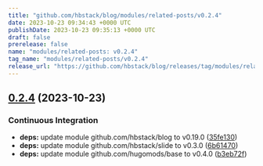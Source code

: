 ```yaml
---
title: "github.com/hbstack/blog/modules/related-posts/v0.2.4"
date: 2023-10-23 09:34:43 +0000 UTC
publishDate: 2023-10-23 09:35:13 +0000 UTC
draft: false
prerelease: false
name: "modules/related-posts: v0.2.4"
tag_name: "modules/related-posts/v0.2.4"
release_url: "https://github.com/hbstack/blog/releases/tag/modules/related-posts/v0.2.4"
---
```


## [0.2.4](https://github.com/hbstack/blog/compare/modules/related-posts/v0.2.3...modules/related-posts/v0.2.4) (2023-10-23)


### Continuous Integration

* **deps:** update module github.com/hbstack/blog to v0.19.0 ([35fe130](https://github.com/hbstack/blog/commit/35fe130d9ba5e3eadc5f23db3da02bde5351749f))
* **deps:** update module github.com/hbstack/slide to v0.3.0 ([6b61470](https://github.com/hbstack/blog/commit/6b614709ae95401acd9e5aacfcfdeb6263c317b8))
* **deps:** update module github.com/hugomods/base to v0.4.0 ([b3eb72f](https://github.com/hbstack/blog/commit/b3eb72f554d83435d017d1e14a910b8bcd1bf58a))
